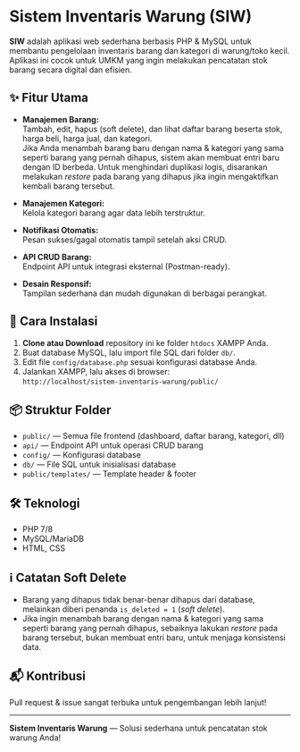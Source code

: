 # Sistem Inventaris Warung (SIW)

**SIW** adalah aplikasi web sederhana berbasis PHP & MySQL untuk membantu pengelolaan inventaris barang dan kategori di warung/toko kecil.  
Aplikasi ini cocok untuk UMKM yang ingin melakukan pencatatan stok barang secara digital dan efisien.

## ✨ Fitur Utama

- **Manajemen Barang:**  
  Tambah, edit, hapus (soft delete), dan lihat daftar barang beserta stok, harga beli, harga jual, dan kategori.  
  Jika Anda menambah barang baru dengan nama & kategori yang sama seperti barang yang pernah dihapus, sistem akan membuat entri baru dengan ID berbeda. Untuk menghindari duplikasi logis, disarankan melakukan *restore* pada barang yang dihapus jika ingin mengaktifkan kembali barang tersebut.

- **Manajemen Kategori:**  
  Kelola kategori barang agar data lebih terstruktur.

- **Notifikasi Otomatis:**  
  Pesan sukses/gagal otomatis tampil setelah aksi CRUD.

- **API CRUD Barang:**  
  Endpoint API untuk integrasi eksternal (Postman-ready).

- **Desain Responsif:**  
  Tampilan sederhana dan mudah digunakan di berbagai perangkat.

## 🚀 Cara Instalasi

1. **Clone atau Download** repository ini ke folder `htdocs` XAMPP Anda.
2. Buat database MySQL, lalu import file SQL dari folder `db/`.
3. Edit file `config/database.php` sesuai konfigurasi database Anda.
4. Jalankan XAMPP, lalu akses di browser:  
   `http://localhost/sistem-inventaris-warung/public/`

## 📦 Struktur Folder

- `public/` — Semua file frontend (dashboard, daftar barang, kategori, dll)
- `api/` — Endpoint API untuk operasi CRUD barang
- `config/` — Konfigurasi database
- `db/` — File SQL untuk inisialisasi database
- `public/templates/` — Template header & footer

## 🛠️ Teknologi

- PHP 7/8
- MySQL/MariaDB
- HTML, CSS

## ℹ️ Catatan Soft Delete

- Barang yang dihapus tidak benar-benar dihapus dari database, melainkan diberi penanda `is_deleted = 1` (*soft delete*).
- Jika ingin menambah barang dengan nama & kategori yang sama seperti barang yang pernah dihapus, sebaiknya lakukan *restore* pada barang tersebut, bukan membuat entri baru, untuk menjaga konsistensi data.

## 📬 Kontribusi

Pull request & issue sangat terbuka untuk pengembangan lebih lanjut!

---

**Sistem Inventaris Warung** — Solusi sederhana untuk pencatatan stok warung Anda!
